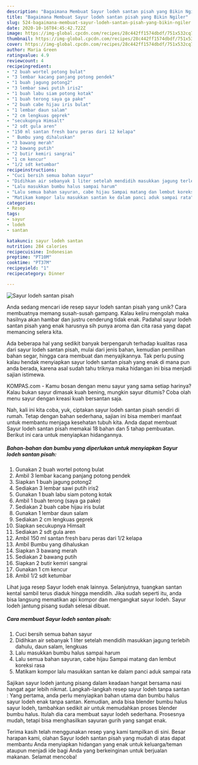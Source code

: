 ```yaml
---
description: "Bagaimana Membuat Sayur lodeh santan pisah yang Bikin Ngiler"
title: "Bagaimana Membuat Sayur lodeh santan pisah yang Bikin Ngiler"
slug: 524-bagaimana-membuat-sayur-lodeh-santan-pisah-yang-bikin-ngiler
date: 2020-10-16T04:45:42.722Z
image: https://img-global.cpcdn.com/recipes/28c442ff1574dbdf/751x532cq70/sayur-lodeh-santan-pisah-foto-resep-utama.jpg
thumbnail: https://img-global.cpcdn.com/recipes/28c442ff1574dbdf/751x532cq70/sayur-lodeh-santan-pisah-foto-resep-utama.jpg
cover: https://img-global.cpcdn.com/recipes/28c442ff1574dbdf/751x532cq70/sayur-lodeh-santan-pisah-foto-resep-utama.jpg
author: Maria Green
ratingvalue: 4.9
reviewcount: 4
recipeingredient:
- "2 buah wortel potong bulat"
- "3 lembar kacang panjang potong pendek"
- "1 buah jagung potong2"
- "3 lembar sawi putih iris2"
- "1 buah labu siam potong kotak"
- "1 buah terong saya ga pake"
- "2 buah cabe hijau iris bulat"
- "1 lembar daun salam"
- "2 cm lengkuas geprek"
- "secukupnya Himsalt"
- "2 sdt gula aren"
- "150 ml santan fresh baru peras dari 12 kelapa"
- " Bumbu yang dihaluskan"
- "3 bawang merah"
- "2 bawang putih"
- "2 butir kemiri sangrai"
- "1 cm kencur"
- "1/2 sdt ketumbar"
recipeinstructions:
- "Cuci bersih semua bahan sayur"
- "Didihkan air sebanyak 1 liter setelah mendidih masukkan jagung terlebih dahulu, daun salam, lengkuas"
- "Lalu masukkan bumbu halus sampai harum"
- "Lalu semua bahan sayuran, cabe hijau Sampai matang dan lembut koreksi rasa"
- "Matikam kompor lalu masukkan santan ke dalam panci aduk sampai rata"
categories:
- Resep
tags:
- sayur
- lodeh
- santan

katakunci: sayur lodeh santan 
nutrition: 284 calories
recipecuisine: Indonesian
preptime: "PT10M"
cooktime: "PT37M"
recipeyield: "1"
recipecategory: Dinner

---
```



![Sayur lodeh santan pisah](https://img-global.cpcdn.com/recipes/28c442ff1574dbdf/751x532cq70/sayur-lodeh-santan-pisah-foto-resep-utama.jpg)

Anda sedang mencari ide resep sayur lodeh santan pisah yang unik? Cara membuatnya memang susah-susah gampang. Kalau keliru mengolah maka hasilnya akan hambar dan justru cenderung tidak enak. Padahal sayur lodeh santan pisah yang enak harusnya sih punya aroma dan cita rasa yang dapat memancing selera kita.

Ada beberapa hal yang sedikit banyak berpengaruh terhadap kualitas rasa dari sayur lodeh santan pisah, mulai dari jenis bahan, kemudian pemilihan bahan segar, hingga cara membuat dan menyajikannya. Tak perlu pusing kalau hendak menyiapkan sayur lodeh santan pisah yang enak di mana pun anda berada, karena asal sudah tahu triknya maka hidangan ini bisa menjadi sajian istimewa.

KOMPAS.com - Kamu bosan dengan menu sayur yang sama setiap harinya? Kalau bukan sayur dimasak kuah bening, mungkin sayur ditumis? Coba olah menu sayur dengan kreasi kuah bersantan saja.


Nah, kali ini kita coba, yuk, ciptakan sayur lodeh santan pisah sendiri di rumah. Tetap dengan bahan sederhana, sajian ini bisa memberi manfaat untuk membantu menjaga kesehatan tubuh kita. Anda dapat membuat Sayur lodeh santan pisah memakai 18 bahan dan 5 tahap pembuatan. Berikut ini cara untuk menyiapkan hidangannya.

<!--inarticleads1-->

##### Bahan-bahan dan bumbu yang diperlukan untuk menyiapkan Sayur lodeh santan pisah:

1. Gunakan 2 buah wortel potong bulat
1. Ambil 3 lembar kacang panjang potong pendek
1. Siapkan 1 buah jagung potong2
1. Sediakan 3 lembar sawi putih iris2
1. Gunakan 1 buah labu siam potong kotak
1. Ambil 1 buah terong (saya ga pake)
1. Sediakan 2 buah cabe hijau iris bulat
1. Gunakan 1 lembar daun salam
1. Sediakan 2 cm lengkuas geprek
1. Siapkan secukupnya Himsalt
1. Sediakan 2 sdt gula aren
1. Ambil 150 ml santan fresh baru peras dari 1/2 kelapa
1. Ambil  Bumbu yang dihaluskan
1. Siapkan 3 bawang merah
1. Sediakan 2 bawang putih
1. Siapkan 2 butir kemiri sangrai
1. Gunakan 1 cm kencur
1. Ambil 1/2 sdt ketumbar


Lihat juga resep Sayur lodeh enak lainnya. Selanjutnya, tuangkan santan kental sambil terus diaduk hingga mendidih. Jika sudah seperti itu, anda bisa langsung mematikan api kompor dan mengangkat sayur lodeh. Sayur lodeh jantung pisang sudah selesai dibuat. 

<!--inarticleads2-->

##### Cara membuat Sayur lodeh santan pisah:

1. Cuci bersih semua bahan sayur
1. Didihkan air sebanyak 1 liter setelah mendidih masukkan jagung terlebih dahulu, daun salam, lengkuas
1. Lalu masukkan bumbu halus sampai harum
1. Lalu semua bahan sayuran, cabe hijau Sampai matang dan lembut koreksi rasa
1. Matikam kompor lalu masukkan santan ke dalam panci aduk sampai rata


Sajikan sayur lodeh jantung pisang dalam keadaan hangat bersama nasi hangat agar lebih nikmat. Langkah-langkah resep sayur lodeh tanpa santan : Yang pertama, anda perlu menyiapkan bahan utama dan bumbu halus sayur lodeh enak tanpa santan. Kemudian, anda bisa blender bumbu halus sayur lodeh, tambahkan sedikit air untuk memudahkan proses blender bumbu halus. Itulah dia cara membuat sayur lodeh sederhana. Prosesnya mudah, tetapi bisa menghasilkan sayuran gurih yang sangat enak. 

Terima kasih telah menggunakan resep yang kami tampilkan di sini. Besar harapan kami, olahan Sayur lodeh santan pisah yang mudah di atas dapat membantu Anda menyiapkan hidangan yang enak untuk keluarga/teman ataupun menjadi ide bagi Anda yang berkeinginan untuk berjualan makanan. Selamat mencoba!
